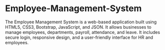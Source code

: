 # Employee-Management-System
The Employee Management System is a web-based application built using HTML5, CSS3, Bootstrap, JavaScript, and JSON. It allows businesses to manage employees, departments, payroll, attendance, and leave. It includes secure login, responsive design, and a user-friendly interface for HR and employees.
